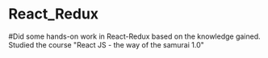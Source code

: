 # React_Redux
#Did some hands-on work in React-Redux based on the knowledge gained. Studied the course "React JS - the way of the samurai 1.0"

